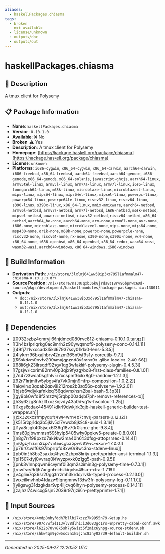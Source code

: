 ```yaml
---
aliases:
  - haskellPackages.chiasma
tags:
  - broken
  - not-available
  - license/unknown
  - outputs/doc
  - outputs/out
---
```


# haskellPackages.chiasma

## 📝 Description

A tmux client for Polysemy

## 📋 Package Information

- **Name**: `haskellPackages.chiasma`
- **Version**: `0.10.1.0`
- **Available**: ❌ No
- **Broken**: ⚠️ Yes
- **Description**: A tmux client for Polysemy
- **Homepage**: [https://hackage.haskell.org/package/chiasma](https://hackage.haskell.org/package/chiasma)
- **License**: `unknown`
- **Platforms**: `i686-cygwin`, `x86_64-cygwin`, `x86_64-darwin`, `aarch64-darwin`, `i686-freebsd`, `x86_64-freebsd`, `aarch64-freebsd`, `aarch64-genode`, `i686-genode`, `x86_64-genode`, `x86_64-solaris`, `javascript-ghcjs`, `aarch64-linux`, `armv5tel-linux`, `armv6l-linux`, `armv7a-linux`, `armv7l-linux`, `i686-linux`, `loongarch64-linux`, `m68k-linux`, `microblaze-linux`, `microblazeel-linux`, `mips-linux`, `mips64-linux`, `mips64el-linux`, `mipsel-linux`, `powerpc-linux`, `powerpc64-linux`, `powerpc64le-linux`, `riscv32-linux`, `riscv64-linux`, `s390-linux`, `s390x-linux`, `x86_64-linux`, `mmix-mmixware`, `aarch64-netbsd`, `armv6l-netbsd`, `armv7a-netbsd`, `armv7l-netbsd`, `i686-netbsd`, `m68k-netbsd`, `mipsel-netbsd`, `powerpc-netbsd`, `riscv32-netbsd`, `riscv64-netbsd`, `x86_64-netbsd`, `aarch64_be-none`, `aarch64-none`, `arm-none`, `armv6l-none`, `avr-none`, `i686-none`, `microblaze-none`, `microblazeel-none`, `mips-none`, `mips64-none`, `msp430-none`, `or1k-none`, `m68k-none`, `powerpc-none`, `powerpcle-none`, `riscv32-none`, `riscv64-none`, `rx-none`, `s390-none`, `s390x-none`, `vc4-none`, `x86_64-none`, `i686-openbsd`, `x86_64-openbsd`, `x86_64-redox`, `wasm64-wasi`, `wasm32-wasi`, `aarch64-windows`, `x86_64-windows`, `i686-windows`

## 🔧 Build Information

- **Derivation Path**: `/nix/store/3lxlmj641ww38ip3xd795l1afmmalm47-chiasma-0.10.1.0.drv`
- **Source Position**: `/nix/store/ns30sqxb36k8jrds8z18rv96bpnwc60d-source/pkgs/development/haskell-modules/hackage-packages.nix:138011`
- **Outputs**:
  - `doc`:  `/nix/store/3lxlmj641ww38ip3xd795l1afmmalm47-chiasma-0.10.1.0`
  - `out`:  `/nix/store/3lxlmj641ww38ip3xd795l1afmmalm47-chiasma-0.10.1.0`

## 🔗 Dependencies

- [[0932bzbz4cmryji66njdmcd080nvc812-chiasma-0.10.1.0.tar.gz]]
- [[3h4bz1priqrkg0ac9mrh2z90ywqnnxf9-polysemy-conc-0.14.1.1]]
- [[49fj7z1vxccad3l5kd67937ssy01k1x0-lens-5.3.5]]
- [[4lykrm96bxajhbrv42nzm365n9yf9s1y-coreutils-9.7]]
- [[55skdvm9nvfv299nmajgpznd8x6mns9s-glibc-locales-2.40-66]]
- [[68li6gk23ilrsqdf92sgv1qg3wfakhif-polysemy-plugin-0.4.5.3]]
- [[7gsjwxlcxrim82rm40p3qjx9fyzgybc8-first-class-families-0.8.1.0]]
- [[7n47z3wca0sg1hlv5r7xcspmf6xhx8g0-random-1.2.1.3]]
- [[92r71rrjmlfw5ybgs4fa7vk0mjn9mfrp-composition-1.0.2.2]]
- [[ajgvlmg3gpab2gpv8j212rps2b3aq56p-polysemy-1.9.2.0]]
- [[bjsb6wdjykafnkixq156qdvmxhsm2bai-bash-5.3p3]]
- [[gy9bk0wfd8f2mzzwj5rqbp00adqbl7ph-remove-references-to]]
- [[h3y63zg8n5zllfxxz8njvdy43a0dwg1s-hscolour-1.25]]
- [[i1xgs6cdax445491kdkrl9dwkjrk3qjb-haskell-generic-builder-test-wrapper.sh]]
- [[j5x326xcsfmpyd6fs4wi4wrn4b7chv1j-parsers-0.12.12]]
- [[k515r3pj1dq3b5jklv5cl7vwcb8jk9c8-uuid-1.3.16]]
- [[l1ya8rcgk405jscx6136q18v70r0lamx-ghc-9.8.4]]
- [[ms60pjbwmmsn596hylp5405why0pqkw5-prelate-0.8.0.0]]
- [[n8g7rkf98pxzd7ak9kw2ma40h643dfsg-attoparsec-0.14.4]]
- [[ni6gzyfrznn2zp7vn1aacgbz5pw899wc-exon-1.7.2.0]]
- [[p76r0cwlf6k97ibprrpfd8xw0r8wc3nx-stdenv-linux]]
- [[pb0in2h8bs2saxkq4hyql2zhpx8hrijy-prettyprinter-ansi-terminal-1.1.3]]
- [[pi1507kfyj0vvraq0kfwyzpvxk0z1gg5-path-0.9.5]]
- [[pnk3v1nnpqwm9cvymf0l3qm2s3imin3g-polysemy-time-0.7.0.1]]
- [[rcwfsxv9djh7acgnhcidslkiqx5c49sa-extra-1.7.16]]
- [[v4glim7q36sr20gg3rrzmh3krdqvrvkk-typed-process-0.2.13.0]]
- [[wxcilknvhnb4fdazw9lqngmnw13dw3fr-polysemy-log-0.11.1.0]]
- [[yiigswg31dzgkdar9vp4iljcvq6ihyln-polysemy-process-0.14.1.1]]
- [[zajhzr74wicxg5sjn22039r97rjzii0n-prettyprinter-1.7.1]]

## 📁 Input Sources

- `/nix/store/4mdp8nhyfddh7bllbi7xszz7k9955n79-Setup.hs`
- `/nix/store/907d7wf2d113vlv8dlhi1i3d683gc1rs-unpretty-cabal-conf.awk`
- `/nix/store/l622p70vy8k5sh7y5wizi5f2mic6ynpg-source-stdenv.sh`
- `/nix/store/shkw4qm9qcw5sc5n1k5jznc83ny02r39-default-builder.sh`

---
*Generated on 2025-09-27 12:20:52 UTC*
